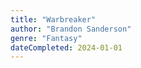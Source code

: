 ```yaml
---
title: "Warbreaker"
author: "Brandon Sanderson"
genre: "Fantasy"
dateCompleted: 2024-01-01
---
```


